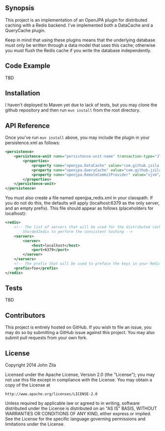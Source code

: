 ## Synopsis

This project is an implementation of an OpenJPA plugin for distributed caching
with a Redis backend. I've implemented both a DataCache and a QueryCache
plugin.

Keep in mind that using these plugins means that the underlying database must
only be written through a data model that uses this cache; otherwise you must
flush the Redis cache if you write the database independently.

## Code Example

TBD

## Installation

I haven't deployed to Maven yet due to lack of tests, but you may clone the
github repository and then run `mvn install` from the root directory.

## API Reference

Once you've run `mvn install` above, you may include the plugin in your persistence.xml as follows:
```xml
<persistence>
	<persistence-unit name="persistence-unit-name" transaction-type="JTA">
		<properties>
			<property name="openjpa.DataCache" value="com.github.jzila.cache.RedisDataCache"/>
			<property name="openjpa.QueryCache" value="com.github.jzila.cache.RedisQueryCache"/>
			<property name="openjpa.RemoteCommitProvider" value="sjvm"/>
		</properties>
	</persistence-unit>
</persistence>
```

You must also create a file named openjpa\_redis.xml in your classpath. If you
do not do this, the defaults will apply (localhost:6379 as the only server, and
an empty prefix). This file should appear as follows (placeholders for
localhost):

```xml
<redis>
	<!-- The list of servers that will be used for the distributed cache. Uses
		ShardedJedis to perform the consistent hashing -->
    <servers>
        <server>
            <host>localhost</host>
            <port>6379</port>
        </server>
    </servers>
	<!-- The prefix that will be used to preface the keys in your Redis databse -->
    <prefix>foo</prefix>
</redis>
```

## Tests

TBD

## Contributors

This project is entirely hosted on GitHub. If you wish to file an issue, you may do so by submitting a GitHub issue against this project. You may also submit pull requests from your own fork.

## License

Copyright 2014 John Zila

Licensed under the Apache License, Version 2.0 (the "License");
you may not use this file except in compliance with the License.
You may obtain a copy of the License at

    http://www.apache.org/licenses/LICENSE-2.0

Unless required by applicable law or agreed to in writing, software
distributed under the License is distributed on an "AS IS" BASIS,
WITHOUT WARRANTIES OR CONDITIONS OF ANY KIND, either express or implied.
See the License for the specific language governing permissions and
limitations under the License.

